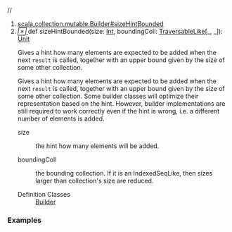 //
<ol>
<li><a href="https://www.scala-lang.org/api/2.12.3/scala/collection/mutable/ArrayBuffer.html#sizeHintBounded(size:Int,boundingColl:scala.collection.TraversableLike[_,_]):Unit">scala.collection.mutable.Builder#sizeHintBounded</a></li>
<li name="scala.collection.mutable.Builder#sizeHintBounded" visbl="pub" class="indented0 " data-isabs="false" fullcomment="yes" group="Ungrouped"> <a id="sizeHintBounded(size:Int,boundingColl:scala.collection.TraversableLike[_,_]):Unit"></a><a id="sizeHintBounded(Int,TraversableLike[_,_]):Unit"></a> <span class="permalink"> <a href="../../../scala/collection/mutable/ArrayBuffer.html#sizeHintBounded(size:Int,boundingColl:scala.collection.TraversableLike[_,_]):Unit" title="Permalink"> <i class="material-icons"></i> </a> </span> <span class="modifier_kind"> <span class="modifier"></span> <span class="kind">def</span> </span> <span class="symbol"> <span class="name">sizeHintBounded</span><span class="params">(<span name="size">size: <a href="../../Int.html" class="extype" name="scala.Int">Int</a></span>, <span name="boundingColl">boundingColl: <a href="../TraversableLike.html" class="extype" name="scala.collection.TraversableLike">TraversableLike</a>[_, _]</span>)</span><span class="result">: <a href="../../Unit.html" class="extype" name="scala.Unit">Unit</a></span> </span> <p class="shortcomment cmt">Gives a hint how many elements are expected to be added when the next <code>result</code> is called, together with an upper bound given by the size of some other collection.</p>
 <div class="fullcomment">
  <div class="comment cmt">
   <p>Gives a hint how many elements are expected to be added when the next <code>result</code> is called, together with an upper bound given by the size of some other collection. Some builder classes will optimize their representation based on the hint. However, builder implementations are still required to work correctly even if the hint is wrong, i.e. a different number of elements is added. </p>
  </div>
  <dl class="paramcmts block">
   <dt class="param">
    size
   </dt>
   <dd class="cmt">
    <p>the hint how many elements will be added.</p>
   </dd>
   <dt class="param">
    boundingColl
   </dt>
   <dd class="cmt">
    <p>the bounding collection. If it is an IndexedSeqLike, then sizes larger than collection's size are reduced.</p>
   </dd>
  </dl>
  <dl class="attributes block"> 
   <dt>
    Definition Classes
   </dt>
   <dd>
    <a href="Builder.html" class="extype" name="scala.collection.mutable.Builder">Builder</a>
   </dd>
  </dl>
 </div> </li>
        </ol>


### Examples



